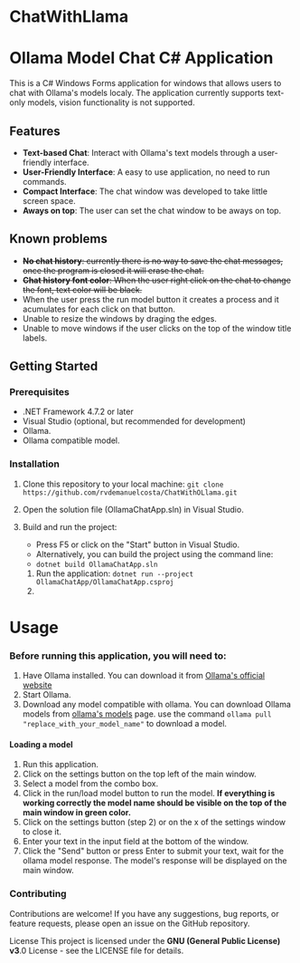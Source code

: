 # ChatWithLlama
# Ollama Model Chat C# Application

This is a C# Windows Forms application for windows that allows users to chat with Ollama's models localy. The application currently supports text-only models, vision functionality is not supported.

## Features

* **Text-based Chat**: Interact with Ollama's text models through a user-friendly interface.
* **User-Friendly Interface**: A easy to use application, no need to run commands.
* **Compact Interface**: The chat window was developed to take little screen space.
* **Aways on top**: The user can set the chat window to be aways on top.


## Known problems
* <s>**No chat history**: currently there is no way to save the chat messages, once the program is closed
	it will erase the chat.</s>
* <s>**Chat history font color**: When the user right click on the chat to change the font, text color will be black.</s>
* When the user press the run model button it creates a process and it acumulates for each click on that button.
* Unable to resize the windows by draging the edges.
* Unable to move windows if the user clicks on the top of the window title labels.

## Getting Started

### Prerequisites

- .NET Framework 4.7.2 or later
- Visual Studio (optional, but recommended for development)
- Ollama.
- Ollama compatible model.

### Installation

1. Clone this repository to your local machine:
   ```git clone https://github.com/rvdemanuelcosta/ChatWithOLlama.git ```
2. Open the solution file (OllamaChatApp.sln) in Visual Studio.

3.	Build and run the project:
	* Press F5 or click on the "Start" button in Visual Studio.
	* Alternatively, you can build the project using the command line:
	* ```dotnet build OllamaChatApp.sln```
	1. Run the application:
	```dotnet run --project OllamaChatApp/OllamaChatApp.csproj```
	1. 
# Usage
### Before running this application, you will need to:
1. Have Ollama installed.
	You can download it from [Ollama's  official website](https://ollama.com/)
1. Start Ollama.
1. Download any model compatible with ollama.
	You can download Ollama models from [ollama's models](https://ollama.com/search) page.
	use the command ```ollama pull "replace_with_your_model_name"``` to download a model.
#### Loading a model
1. Run this application.
1. Click on the settings button on the top left of the main window.
1. Select a model from the combo box.
1. Click in the run/load model button to run the model.
	**If everything is working correctly the model name should be visible on the top of the main window in green color.**
1. Click on the settings button (step 2) or on the x of the settings window to close it.
1. Enter your text in the input field at the bottom of the window.
1. Click the "Send" button or press Enter to submit your text, wait for the ollama model response.
The model's response will be displayed on the main window.

### Contributing
Contributions are welcome! If you have any suggestions, bug reports, or feature requests, please open an issue on the GitHub repository.

License
This project is licensed under the **GNU (General Public License) v3**.0 License - see the LICENSE file for details.